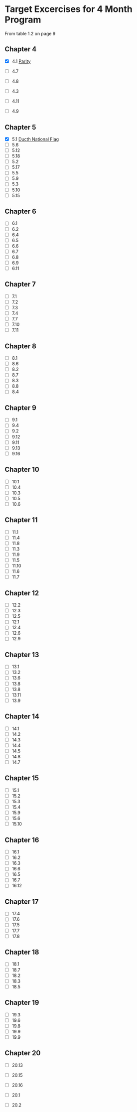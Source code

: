 # Target Excercises for 4 Month Program

From table 1.2 on page 9

## Chapter 4
 - [x] 4.1 [Parity](../EPI/epi_judge_python/parity.py)
 - [ ] 4.7 
 - [ ] 4.8 
 - [ ] 4.3 
 - [ ] 4.11
 - [ ] 4.9 


## Chapter 5
 - [x] 5.1 [Ducth National Flag](../EPI/epi_judge_python/dutch_national_flag.py)
 - [ ] 5.6 
 - [ ] 5.12 
 - [ ] 5.18 
 - [ ] 5.2
 - [ ] 5.17
 - [ ] 5.5
 - [ ] 5.9 
 - [ ] 5.3 
 - [ ] 5.10 
 - [ ] 5.15

## Chapter 6
 - [ ] 6.1
 - [ ] 6.2 
 - [ ] 6.4 
 - [ ] 6.5 
 - [ ] 6.6
 - [ ] 6.7
 - [ ] 6.8
 - [ ] 6.9 
 - [ ] 6.11 

## Chapter 7
 - [ ] 7.1
 - [ ] 7.2 
 - [ ] 7.3 
 - [ ] 7.4 
 - [ ] 7.7
 - [ ] 7.10
 - [ ] 7.11

## Chapter 8
 - [ ] 8.1
 - [ ] 8.6 
 - [ ] 8.2 
 - [ ] 8.7 
 - [ ] 8.3
 - [ ] 8.8
 - [ ] 8.4

## Chapter 9
 - [ ] 9.1
 - [ ] 9.4 
 - [ ] 9.2 
 - [ ] 9.12 
 - [ ] 9.11
 - [ ] 9.13
 - [ ] 9.16

## Chapter 10
 - [ ] 10.1
 - [ ] 10.4
 - [ ] 10.3 
 - [ ] 10.5 
 - [ ] 10.6

## Chapter 11
 - [ ] 11.1
 - [ ] 11.4
 - [ ] 11.8 
 - [ ] 11.3 
 - [ ] 11.9
 - [ ] 11.5
 - [ ] 11.10
 - [ ] 11.6
 - [ ] 11.7

## Chapter 12
 - [ ] 12.2
 - [ ] 12.3
 - [ ] 12.5 
 - [ ] 12.1 
 - [ ] 12.4
 - [ ] 12.6
 - [ ] 12.9

## Chapter 13
 - [ ] 13.1
 - [ ] 13.2
 - [ ] 13.6 
 - [ ] 13.8 
 - [ ] 13.8
 - [ ] 13.11
 - [ ] 13.9

## Chapter 14
 - [ ] 14.1
 - [ ] 14.2
 - [ ] 14.3 
 - [ ] 14.4 
 - [ ] 14.5
 - [ ] 14.8
 - [ ] 14.7

## Chapter 15
 - [ ] 15.1
 - [ ] 15.2
 - [ ] 15.3 
 - [ ] 15.4 
 - [ ] 15.9
 - [ ] 15.6
 - [ ] 15.10

## Chapter 16
 - [ ] 16.1
 - [ ] 16.2 
 - [ ] 16.3 
 - [ ] 16.6 
 - [ ] 16.5
 - [ ] 16.7
 - [ ] 16.12

## Chapter 17
 - [ ] 17.4
 - [ ] 17.6
 - [ ] 17.5 
 - [ ] 17.7 
 - [ ] 17.8

## Chapter 18
 - [ ] 18.1
 - [ ] 18.7 
 - [ ] 18.2 
 - [ ] 18.3 
 - [ ] 18.5

## Chapter 19
 - [ ] 19.3
 - [ ] 19.6
 - [ ] 19.8 
 - [ ] 19.9 
 - [ ] 19.9

## Chapter 20
 - [ ] 20.13
 - [ ] 20.15
 - [ ] 20.16
 - [ ] 20.1
 - [ ] 20.2



























